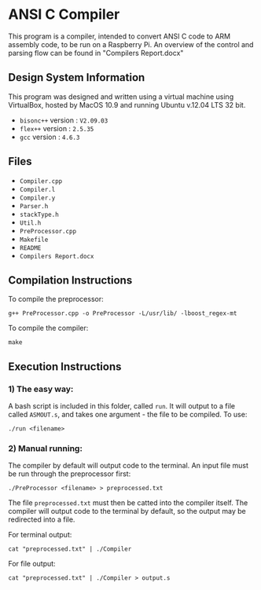 # ANSI C Compiler
This program is a compiler, intended to convert 
ANSI C code to ARM assembly code, to be run on a 
Raspberry Pi. An overview of the control and parsing
flow can be found in "Compilers Report.docx"

## Design System Information
This program was designed and written using a
virtual machine using VirtualBox, hosted by 
MacOS 10.9 and running Ubuntu v.12.04 LTS 32 bit.
- `bisonc++` version	: `V2.09.03`
- `flex++` version	: `2.5.35`
- `gcc` version		: `4.6.3`


## Files
- `Compiler.cpp`
- `Compiler.l`
- `Compiler.y`
- `Parser.h`
- `stackType.h`
- `Util.h`
- `PreProcessor.cpp`
- `Makefile`
- `README`
- `Compilers Report.docx`


## Compilation Instructions
To compile the preprocessor:

`g++ PreProcessor.cpp -o PreProcessor -L/usr/lib/ -lboost_regex-mt`

To compile the compiler:

`make`

## Execution Instructions
### 1) The easy way:
A bash script is included in this folder, called `run`.
It will output to a file called `ASMOUT.s`, and takes
one argument - the file to be compiled.
To use:

`./run <filename>`

### 2) Manual running:

The compiler by default will output code to the terminal.
An input file must be run through the preprocessor first:

`./PreProcessor <filename> > preprocessed.txt`

The file `preprocessed.txt` must then be catted into the
compiler itself. The compiler will output code to the terminal
by default, so the output may be redirected into a file.

For terminal output:

`cat "preprocessed.txt" | ./Compiler`

For file output:

`cat "preprocessed.txt" | ./Compiler > output.s`


